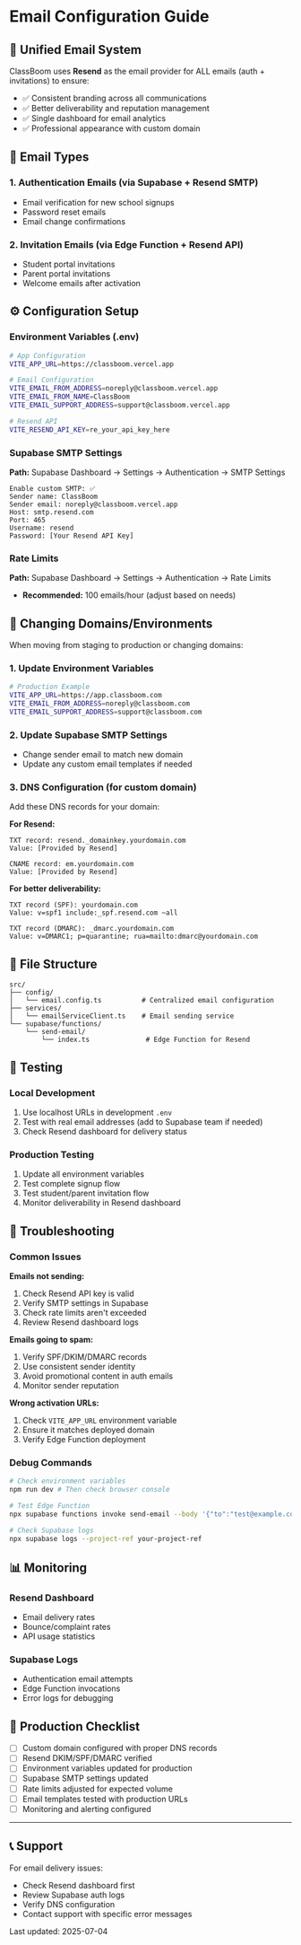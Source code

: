 # Email Configuration Guide

## 🎯 Unified Email System

ClassBoom uses **Resend** as the email provider for ALL emails (auth + invitations) to ensure:
- ✅ Consistent branding across all communications
- ✅ Better deliverability and reputation management  
- ✅ Single dashboard for email analytics
- ✅ Professional appearance with custom domain

## 📧 Email Types

### 1. **Authentication Emails** (via Supabase + Resend SMTP)
- Email verification for new school signups
- Password reset emails
- Email change confirmations

### 2. **Invitation Emails** (via Edge Function + Resend API)
- Student portal invitations
- Parent portal invitations
- Welcome emails after activation

## ⚙️ Configuration Setup

### Environment Variables (.env)
```bash
# App Configuration
VITE_APP_URL=https://classboom.vercel.app

# Email Configuration
VITE_EMAIL_FROM_ADDRESS=noreply@classboom.vercel.app
VITE_EMAIL_FROM_NAME=ClassBoom
VITE_EMAIL_SUPPORT_ADDRESS=support@classboom.vercel.app

# Resend API
VITE_RESEND_API_KEY=re_your_api_key_here
```

### Supabase SMTP Settings
**Path:** Supabase Dashboard → Settings → Authentication → SMTP Settings

```
Enable custom SMTP: ✅
Sender name: ClassBoom
Sender email: noreply@classboom.vercel.app
Host: smtp.resend.com
Port: 465
Username: resend
Password: [Your Resend API Key]
```

### Rate Limits
**Path:** Supabase Dashboard → Settings → Authentication → Rate Limits
- **Recommended:** 100 emails/hour (adjust based on needs)

## 🔄 Changing Domains/Environments

When moving from staging to production or changing domains:

### 1. Update Environment Variables
```bash
# Production Example
VITE_APP_URL=https://app.classboom.com
VITE_EMAIL_FROM_ADDRESS=noreply@classboom.com
VITE_EMAIL_SUPPORT_ADDRESS=support@classboom.com
```

### 2. Update Supabase SMTP Settings
- Change sender email to match new domain
- Update any custom email templates if needed

### 3. DNS Configuration (for custom domain)
Add these DNS records for your domain:

**For Resend:**
```
TXT record: resend._domainkey.yourdomain.com
Value: [Provided by Resend]

CNAME record: em.yourdomain.com  
Value: [Provided by Resend]
```

**For better deliverability:**
```
TXT record (SPF): yourdomain.com
Value: v=spf1 include:_spf.resend.com ~all

TXT record (DMARC): _dmarc.yourdomain.com
Value: v=DMARC1; p=quarantine; rua=mailto:dmarc@yourdomain.com
```

## 📁 File Structure

```
src/
├── config/
│   └── email.config.ts          # Centralized email configuration
├── services/
│   └── emailServiceClient.ts    # Email sending service
└── supabase/functions/
    └── send-email/
        └── index.ts              # Edge Function for Resend
```

## 🧪 Testing

### Local Development
1. Use localhost URLs in development `.env`
2. Test with real email addresses (add to Supabase team if needed)
3. Check Resend dashboard for delivery status

### Production Testing
1. Update all environment variables
2. Test complete signup flow
3. Test student/parent invitation flow
4. Monitor deliverability in Resend dashboard

## 🔧 Troubleshooting

### Common Issues

**Emails not sending:**
1. Check Resend API key is valid
2. Verify SMTP settings in Supabase
3. Check rate limits aren't exceeded
4. Review Resend dashboard logs

**Emails going to spam:**
1. Verify SPF/DKIM/DMARC records
2. Use consistent sender identity
3. Avoid promotional content in auth emails
4. Monitor sender reputation

**Wrong activation URLs:**
1. Check `VITE_APP_URL` environment variable
2. Ensure it matches deployed domain
3. Verify Edge Function deployment

### Debug Commands
```bash
# Check environment variables
npm run dev # Then check browser console

# Test Edge Function
npx supabase functions invoke send-email --body '{"to":"test@example.com","subject":"Test","html":"<p>Test</p>"}'

# Check Supabase logs
npx supabase logs --project-ref your-project-ref
```

## 📊 Monitoring

### Resend Dashboard
- Email delivery rates
- Bounce/complaint rates  
- API usage statistics

### Supabase Logs
- Authentication email attempts
- Edge Function invocations
- Error logs for debugging

## 🚀 Production Checklist

- [ ] Custom domain configured with proper DNS records
- [ ] Resend DKIM/SPF/DMARC verified
- [ ] Environment variables updated for production
- [ ] Supabase SMTP settings updated
- [ ] Rate limits adjusted for expected volume
- [ ] Email templates tested with production URLs
- [ ] Monitoring and alerting configured

---

## 📞 Support

For email delivery issues:
- Check Resend dashboard first
- Review Supabase auth logs
- Verify DNS configuration
- Contact support with specific error messages

Last updated: 2025-07-04